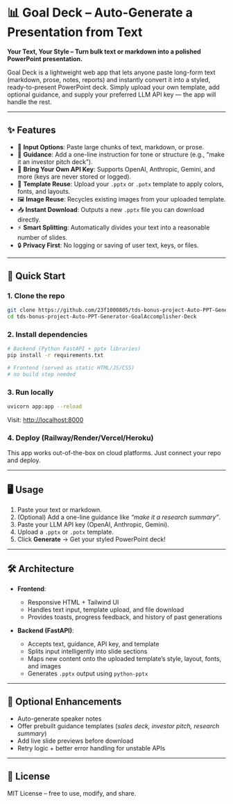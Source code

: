 
# 📊 Goal Deck – Auto-Generate a Presentation from Text

**Your Text, Your Style – Turn bulk text or markdown into a polished PowerPoint presentation.**

Goal Deck is a lightweight web app that lets anyone paste long-form text (markdown, prose, notes, reports) and instantly convert it into a styled, ready-to-present PowerPoint deck. Simply upload your own template, add optional guidance, and supply your preferred LLM API key — the app will handle the rest.

---

## ✨ Features

* 📝 **Input Options**: Paste large chunks of text, markdown, or prose.
* 🎯 **Guidance**: Add a one-line instruction for tone or structure (e.g., “make it an investor pitch deck”).
* 🔑 **Bring Your Own API Key**: Supports OpenAI, Anthropic, Gemini, and more (keys are never stored or logged).
* 🎨 **Template Reuse**: Upload your `.pptx` or `.potx` template to apply colors, fonts, and layouts.
* 🖼️ **Image Reuse**: Recycles existing images from your uploaded template.
* 📥 **Instant Download**: Outputs a new `.pptx` file you can download directly.
* ⚡ **Smart Splitting**: Automatically divides your text into a reasonable number of slides.
* 🔒 **Privacy First**: No logging or saving of user text, keys, or files.

---

## 🚀 Quick Start

### 1. Clone the repo

```bash
git clone https://github.com/23f1000805/tds-bonus-project-Auto-PPT-Generator-GoalAccomplisher-Deck.git
cd tds-bonus-project-Auto-PPT-Generator-GoalAccomplisher-Deck
```

### 2. Install dependencies

```bash
# Backend (Python FastAPI + pptx libraries)
pip install -r requirements.txt

# Frontend (served as static HTML/JS/CSS)
# no build step needed
```

### 3. Run locally

```bash
uvicorn app:app --reload
```

Visit: [http://localhost:8000](http://localhost:8000)

### 4. Deploy (Railway/Render/Vercel/Heroku)

This app works out-of-the-box on cloud platforms. Just connect your repo and deploy.

---

## 🖥️ Usage

1. Paste your text or markdown.
2. (Optional) Add a one-line guidance like *“make it a research summary”*.
3. Paste your LLM API key (OpenAI, Anthropic, Gemini).
4. Upload a `.pptx` or `.potx` template.
5. Click **Generate** → Get your styled PowerPoint deck!

---

## 🛠️ Architecture

* **Frontend**:

  * Responsive HTML + Tailwind UI
  * Handles text input, template upload, and file download
  * Provides toasts, progress feedback, and history of past generations

* **Backend (FastAPI)**:

  * Accepts text, guidance, API key, and template
  * Splits input intelligently into slide sections
  * Maps new content onto the uploaded template’s style, layout, fonts, and images
  * Generates `.pptx` output using `python-pptx`

---

## 🌟 Optional Enhancements

* Auto-generate speaker notes
* Offer prebuilt guidance templates (*sales deck, investor pitch, research summary*)
* Add live slide previews before download
* Retry logic + better error handling for unstable APIs

---

## 📄 License

MIT License – free to use, modify, and share.
